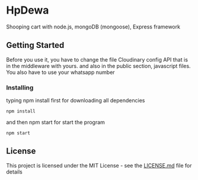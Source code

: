 # HpDewa
Shooping cart with node.js, mongoDB (mongoose), Express framework

## Getting Started

Before you use it, you have to change the file Cloudinary config API that is in the middleware with yours. and also in the public section, javascript files. You also have to use your whatsapp number

### Installing

typing npm install first for downloading all dependencies 

```
npm install
```

and then npm start for start the program

```
npm start
```

## License

This project is licensed under the MIT License - see the [LICENSE.md](LICENSE.md) file for details
